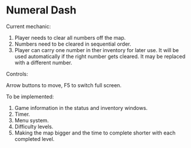 # Numeral Dash
Current mechanic:
1. Player needs to clear all numbers off the map.
2. Numbers need to be cleared in sequential order.
3. Player can carry one number in ther inventory for later use. It will be used automatically if the right number gets cleared. It may be replaced with a different number.

Controls:

Arrow buttons to move, F5 to switch full screen.

To be implemented:
1. Game information in the status and inventory windows.
2. Timer.
3. Menu system.
4. Difficulty levels.
5. Making the map bigger and the time to complete shorter with each completed level.
